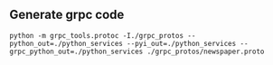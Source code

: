 ## Generate grpc code
`python -m grpc_tools.protoc -I./grpc_protos --python_out=./python_services --pyi_out=./python_services --grpc_python_out=./python_services ./grpc_protos/newspaper.proto`
